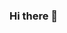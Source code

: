 ### Hi there 👋

<!--
**Chowdhurynaseeh/chowdhurynaseeh** is a ✨ _special_ ✨ repository because its `README.md` (this file) appears on your GitHub profile.

#Hi there 👋
I am Prince Gupta, a programming enthusiast.
I am currently Backend SDE Intern at Sharechat
Some languages I'm familiar with
C++
Javascript
Java
Python
Some things I like to do
Graphics programming in OpenGL.
Deep Learning, I love to explore the inner working of different type of neural networks and models.
Competitive Programming, I am an active participant in Codeshef, Codeforces and Atcoder. My handler is codemastercpp in all these sites.
Web development using MERN stack, and sometimes Django.
Connect with me
💬 Feel free to ask for any help in any of the above things, I will definitely try to help.

📫 How to reach me: Connect with me on linkedin or on github.

Here are some ideas to get you started:

- 🔭 I’m currently working on ...
- 🌱 I’m currently learning ...
- 👯 I’m looking to collaborate on ...
- 🤔 I’m looking for help with ...
- 💬 Ask me about ...
- 📫 How to reach me: ...
- 😄 Pronouns: ...
- ⚡ Fun fact: ...
-->
